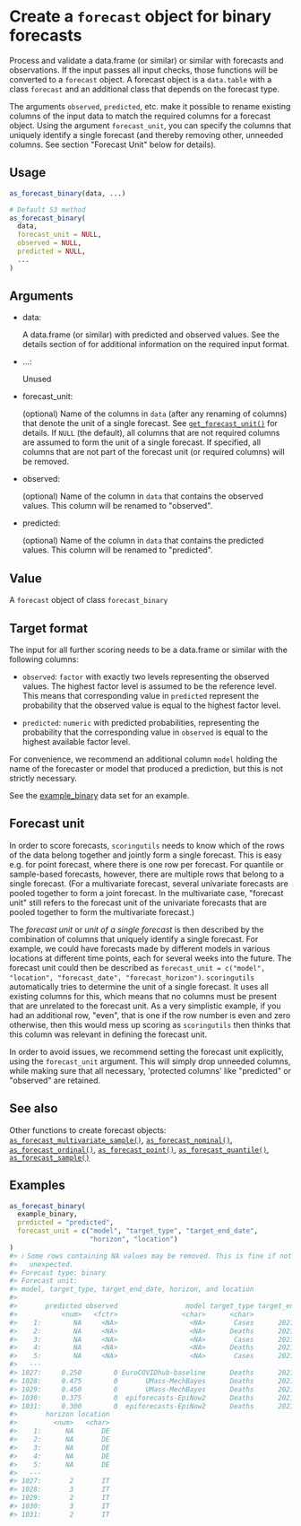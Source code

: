 # Create a `forecast` object for binary forecasts

Process and validate a data.frame (or similar) or similar with forecasts
and observations. If the input passes all input checks, those functions
will be converted to a `forecast` object. A forecast object is a
`data.table` with a class `forecast` and an additional class that
depends on the forecast type.

The arguments `observed`, `predicted`, etc. make it possible to rename
existing columns of the input data to match the required columns for a
forecast object. Using the argument `forecast_unit`, you can specify the
columns that uniquely identify a single forecast (and thereby removing
other, unneeded columns. See section "Forecast Unit" below for details).

## Usage

``` r
as_forecast_binary(data, ...)

# Default S3 method
as_forecast_binary(
  data,
  forecast_unit = NULL,
  observed = NULL,
  predicted = NULL,
  ...
)
```

## Arguments

- data:

  A data.frame (or similar) with predicted and observed values. See the
  details section of for additional information on the required input
  format.

- ...:

  Unused

- forecast_unit:

  (optional) Name of the columns in `data` (after any renaming of
  columns) that denote the unit of a single forecast. See
  [`get_forecast_unit()`](https://epiforecasts.io/scoringutils/dev/reference/get_forecast_unit.md)
  for details. If `NULL` (the default), all columns that are not
  required columns are assumed to form the unit of a single forecast. If
  specified, all columns that are not part of the forecast unit (or
  required columns) will be removed.

- observed:

  (optional) Name of the column in `data` that contains the observed
  values. This column will be renamed to "observed".

- predicted:

  (optional) Name of the column in `data` that contains the predicted
  values. This column will be renamed to "predicted".

## Value

A `forecast` object of class `forecast_binary`

## Target format

The input for all further scoring needs to be a data.frame or similar
with the following columns:

- `observed`: `factor` with exactly two levels representing the observed
  values. The highest factor level is assumed to be the reference level.
  This means that corresponding value in `predicted` represent the
  probability that the observed value is equal to the highest factor
  level.

- `predicted`: `numeric` with predicted probabilities, representing the
  probability that the corresponding value in `observed` is equal to the
  highest available factor level.

For convenience, we recommend an additional column `model` holding the
name of the forecaster or model that produced a prediction, but this is
not strictly necessary.

See the
[example_binary](https://epiforecasts.io/scoringutils/dev/reference/example_binary.md)
data set for an example.

## Forecast unit

In order to score forecasts, `scoringutils` needs to know which of the
rows of the data belong together and jointly form a single forecast.
This is easy e.g. for point forecast, where there is one row per
forecast. For quantile or sample-based forecasts, however, there are
multiple rows that belong to a single forecast. (For a multivariate
forecast, several univariate forecasts are pooled together to form a
joint forecast. In the multivariate case, "forecast unit" still refers
to the forecast unit of the univariate forecasts that are pooled
together to form the multivariate forecast.)

The *forecast unit* or *unit of a single forecast* is then described by
the combination of columns that uniquely identify a single forecast. For
example, we could have forecasts made by different models in various
locations at different time points, each for several weeks into the
future. The forecast unit could then be described as
`forecast_unit = c("model", "location", "forecast_date", "forecast_horizon")`.
`scoringutils` automatically tries to determine the unit of a single
forecast. It uses all existing columns for this, which means that no
columns must be present that are unrelated to the forecast unit. As a
very simplistic example, if you had an additional row, "even", that is
one if the row number is even and zero otherwise, then this would mess
up scoring as `scoringutils` then thinks that this column was relevant
in defining the forecast unit.

In order to avoid issues, we recommend setting the forecast unit
explicitly, using the `forecast_unit` argument. This will simply drop
unneeded columns, while making sure that all necessary, 'protected
columns' like "predicted" or "observed" are retained.

## See also

Other functions to create forecast objects:
[`as_forecast_multivariate_sample()`](https://epiforecasts.io/scoringutils/dev/reference/as_forecast_multivariate_sample.md),
[`as_forecast_nominal()`](https://epiforecasts.io/scoringutils/dev/reference/as_forecast_nominal.md),
[`as_forecast_ordinal()`](https://epiforecasts.io/scoringutils/dev/reference/as_forecast_ordinal.md),
[`as_forecast_point()`](https://epiforecasts.io/scoringutils/dev/reference/as_forecast_point.md),
[`as_forecast_quantile()`](https://epiforecasts.io/scoringutils/dev/reference/as_forecast_quantile.md),
[`as_forecast_sample()`](https://epiforecasts.io/scoringutils/dev/reference/as_forecast_sample.md)

## Examples

``` r
as_forecast_binary(
  example_binary,
  predicted = "predicted",
  forecast_unit = c("model", "target_type", "target_end_date",
                    "horizon", "location")
)
#> ℹ Some rows containing NA values may be removed. This is fine if not
#>   unexpected.
#> Forecast type: binary
#> Forecast unit:
#> model, target_type, target_end_date, horizon, and location
#> 
#>       predicted observed                 model target_type target_end_date
#>           <num>   <fctr>                <char>      <char>          <Date>
#>    1:        NA     <NA>                  <NA>       Cases      2021-01-02
#>    2:        NA     <NA>                  <NA>      Deaths      2021-01-02
#>    3:        NA     <NA>                  <NA>       Cases      2021-01-09
#>    4:        NA     <NA>                  <NA>      Deaths      2021-01-09
#>    5:        NA     <NA>                  <NA>       Cases      2021-01-16
#>   ---                                                                     
#> 1027:     0.250        0 EuroCOVIDhub-baseline      Deaths      2021-07-24
#> 1028:     0.475        0       UMass-MechBayes      Deaths      2021-07-24
#> 1029:     0.450        0       UMass-MechBayes      Deaths      2021-07-24
#> 1030:     0.375        0  epiforecasts-EpiNow2      Deaths      2021-07-24
#> 1031:     0.300        0  epiforecasts-EpiNow2      Deaths      2021-07-24
#>       horizon location
#>         <num>   <char>
#>    1:      NA       DE
#>    2:      NA       DE
#>    3:      NA       DE
#>    4:      NA       DE
#>    5:      NA       DE
#>   ---                 
#> 1027:       2       IT
#> 1028:       3       IT
#> 1029:       2       IT
#> 1030:       3       IT
#> 1031:       2       IT
```

